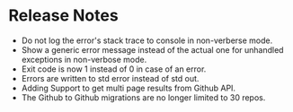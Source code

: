 # Release Notes

- Do not log the error's stack trace to console in non-verberse mode.
- Show a generic error message instead of the actual one for unhandled exceptions in non-verbose mode.
- Exit code is now 1 instead of 0 in case of an error.
- Errors are written to std error instead of std out. 
- Adding Support to get multi page results from Github API.
- The Github to Github migrations are no longer limited to 30 repos. 
